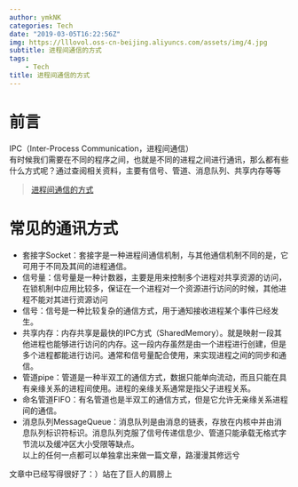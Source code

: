 ```yaml
---
author: ymkNK
categories: Tech
date: "2019-03-05T16:22:56Z"
img: https://lllovol.oss-cn-beijing.aliyuncs.com/assets/img/4.jpg
subtitle: 进程间通信的方式
tags: 
    - Tech
title: 进程间通信的方式
---
```


# 前言
IPC（Inter-Process Communication，进程间通信）  
有时候我们需要在不同的程序之间，也就是不同的进程之间进行通讯，那么都有些什么方式呢？通过查阅相关资料，主要有信号、管道、消息队列、共享内存等等
>[进程间通信的方式](https://www.cnblogs.com/LUO77/p/5816326.html)  

# 常见的通讯方式
- 套接字Socket：套接字是一种进程间通信机制，与其他通信机制不同的是，它可用于不同及其间的进程通信。
- 信号量：信号量是一种计数器，主要是用来控制多个进程对共享资源的访问，在锁机制中应用比较多，保证在一个进程对一个资源进行访问的时候，其他进程不能对其进行资源访问
- 信号：信号是一种比较复杂的通信方式，用于通知接收进程某个事件已经发生。
- 共享内存：内存共享是最快的IPC方式（SharedMemory）。就是映射一段其他进程也能够进行访问的内存。这一段内存虽然是由一个进程进行创建，但是多个进程都能进行访问。通常和信号量配合使用，来实现进程之间的同步和通信。
- 管道pipe：管道是一种半双工的通信方式，数据只能单向流动，而且只能在具有亲缘关系的进程间使用。进程的亲缘关系通常是指父子进程关系。
- 命名管道FIFO：有名管道也是半双工的通信方式，但是它允许无亲缘关系进程间的通信。
- 消息队列MessageQueue：消息队列是由消息的链表，存放在内核中并由消息队列标识符标识。消息队列克服了信号传递信息少、管道只能承载无格式字节流以及缓冲区大小受限等缺点。  
以上的任何一点都可以单独拿出来做一篇文章，路漫漫其修远兮  

文章中已经写得很好了：）站在了巨人的肩膀上